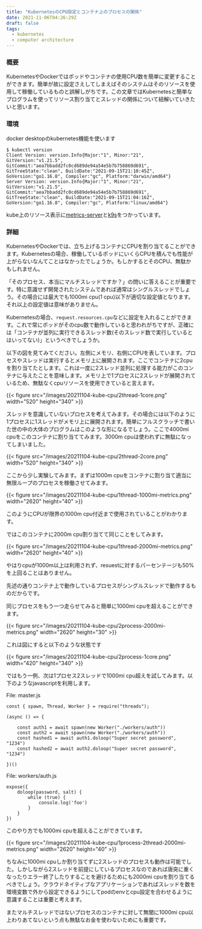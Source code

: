 ```yaml
---
title: "KubernetesのCPU設定とコンテナ上のプロセスの関係"
date: 2021-11-06T04:26:29Z
draft: false
tags:
  - kubernetes
  - computer architecture
---
```


### 概要

KubernetesやDockerではポッドやコンテナの使用CPU数を簡単に変更することができます。簡単が故に設定さえしてしまえばそのシステムはそのリソースを使用して稼働しているものと誤解しがちです。この文章ではKubernetesと簡単なプログラムを使ってリソース割り当てとスレッドの関係について紐解いていきたいと思います。

### 環境

docker desktopのkubernetes機能を使います

```
$ kubectl version
Client Version: version.Info{Major:"1", Minor:"21", GitVersion:"v1.21.5", GitCommit:"aea7bbadd2fc0cd689de94a54e5b7b758869d691", GitTreeState:"clean", BuildDate:"2021-09-15T21:10:45Z", GoVersion:"go1.16.8", Compiler:"gc", Platform:"darwin/amd64"}
Server Version: version.Info{Major:"1", Minor:"21", GitVersion:"v1.21.5", GitCommit:"aea7bbadd2fc0cd689de94a54e5b7b758869d691", GitTreeState:"clean", BuildDate:"2021-09-15T21:04:16Z", GoVersion:"go1.16.8", Compiler:"gc", Platform:"linux/amd64"}
```

kube上のリソース表示に[metrics-server](https://github.com/kubernetes-sigs/metrics-server)と[k9s](https://github.com/derailed/k9s)をつかっています。


### 詳細

KubernetesやDockerでは、立ち上げるコンテナにCPUを割り当てることができます。Kubernetesの場合、稼働しているポッドにいくらCPUを積んでも性能が上がらないなんてことはなかったでしょうか。もしかするとそのCPU、無駄かもしれません。

「そのプロセス、本当にマルチスレッドですか？」の問いに答えることが重要です。特に意識せず開発されたシステムであれば通常はシングルスレッドでしょう。その場合には最大でも1000mi cpu(1 cpu)以下が適切な設定値となります。それ以上の設定値は意味がありません。

Kubernetesの場合、`request.resources.cpu`などに設定を入れることができます。これで常にポッドがそのcpu数で動作していると思われがちですが、正確には「コンテナが並列に実行できるスレッド数(そのスレッド数で実行しているとはいってない)」というべきでしょうか。

以下の図を見てみてください。左側にメモリ、右側にCPUを表しています。プロセスやスレッドは実行するとメモリ上に展開されます。ここでコンテナに2cpuを割り当てたとします。これは一度に2スレッド並列に処理する能力がこのコンテナに与えたことを意味します。メモリ上で1プロセスに2スレッドが展開されているため、無駄なくcpuリソースを使用できていると言えます。

{{< figure src="/images/20211104-kube-cpu/2thread-1core.png" width="520" height="340" >}}

スレッドを意識していないプロセスを考えてみます。その場合には以下のように1プロセスに1スレッドがメモリ上に展開されます。簡単にフルスクラッチで書いた世の中の大体のプログラムはこのような形になるでしょう。ここで4000mi cpuをこのコンテナに割り当ててみます。3000m cpuは使われずに無駄になってしまいました。

{{< figure src="/images/20211104-kube-cpu/2thread-2core.png" width="520" height="340" >}}

ここから少し実験してみます。まずは1000m cpuをコンテナに割り当て適当に無限ループのプロセスを稼働させてみます。

{{< figure src="/images/20211104-kube-cpu/1thread-1000mi-metrics.png" width="2620" height="40" >}}

このようにCPUが限界の1000m cpu付近まで使用されていることがわかります。

ではこのコンテナに2000m cpu割り当てて同じことをしてみます。

{{< figure src="/images/20211104-kube-cpu/1thread-2000mi-metrics.png" width="2620" height="40" >}}

やはりcpuが1000m以上は利用されず、resuestに対するパーセンテージも50%を上回ることはありません。

先述の通りコンテナ上で動作しているプロセスがシングルスレッドで動作するものだからです。

同じプロセスをもう一つ走らせてみると簡単に1000mi cpuを超えることができます。

{{< figure src="/images/20211104-kube-cpu/2process-2000mi-metrics.png" width="2620" height="30" >}}

これは図にすると以下のような状態です

{{< figure src="/images/20211104-kube-cpu/2process-1core.png" width="420" height="340" >}}

ではもう一例、次は1プロセス2スレッドで1000mi cpu超えを試してみます。以下のようなjavascriptを利用します。

File: master.js
```
const { spawn, Thread, Worker } = require("threads");

(async () => {

	const auth1 = await spawn(new Worker("./workers/auth"))
	const auth2 = await spawn(new Worker("./workers/auth"))
	const hashed1 = await auth1.doloop("Super secret password", "1234")
	const hashed2 = await auth2.doloop("Super secret password", "1234")

})()
```

File: workers/auth.js
```
expose({
	doloop(password, salt) {
		while (true) {
			console.log('foo')
		}
	}
})
```

このやり方でも1000mi cpuを超えることができています。

{{< figure src="/images/20211104-kube-cpu/1process-2thread-2000mi-metrics.png" width="2620" height="40" >}}

ちなみに1000mi cpuしか割り当てずに2スレッドのプロセスも動作は可能でした。しかしながら2スレッドを前提にしているプロセスなのであれば唐突に重くなったりエラー終了したりすることを避けるためにも2000mi cpuを割り当てるべきでしょう。クラウドネイティブなアプリケーションであればスレッドを数を環境変数で外から設定できるようにしてpodのenvとcpu設定を合わせるように意識することは重要と考えます。

またマルチスレッドではないプロセスのコンテナに対して無闇に1000mi cpu以上わりあてないという点も無駄なお金を使わないためにも重要です。

